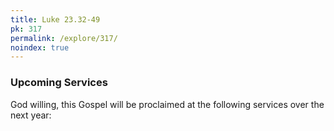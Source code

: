 ```yaml
---
title: Luke 23.32-49
pk: 317
permalink: /explore/317/
noindex: true
---
```


### Upcoming Services

God willing, this Gospel will be proclaimed at the following services over the next year:


